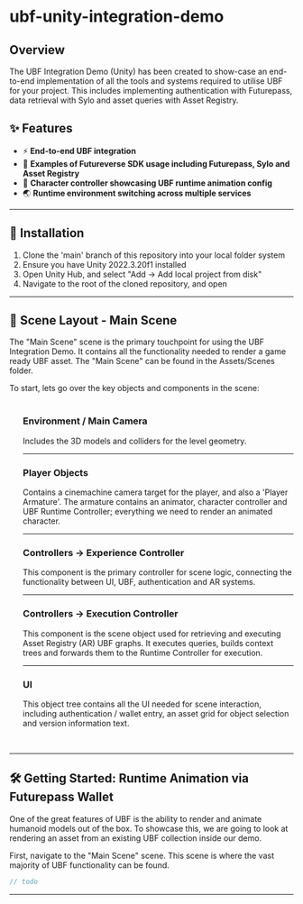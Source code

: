 # ubf-unity-integration-demo

## Overview

The UBF Integration Demo (Unity) has been created to show-case an end-to-end implementation of all the tools and systems required to utilise UBF for your project. 
This includes implementing authentication with Futurepass, data retrieval with Sylo and asset queries with Asset Registry. 

## ✨ Features

- ⚡ **End-to-end UBF integration**
- 🔗 **Examples of Futureverse SDK usage including Futurepass, Sylo and Asset Registry**
- 🏃 **Character controller showcasing UBF runtime animation config**
- 🌏 **Runtime environment switching across multiple services**
  
---

## 🧩 Installation

1. Clone the 'main' branch of this repository into your local folder system
2. Ensure you have Unity 2022.3.20f1 installed
3. Open Unity Hub, and select "Add -> Add local project from disk"
4. Navigate to the root of the cloned repository, and open
---

## 🏡 Scene Layout - Main Scene
The "Main Scene" scene is the primary touchpoint for using the UBF Integration Demo. It contains all the functionality needed to render a game ready UBF asset. 
The "Main Scene" can be found in the Assets/Scenes folder. 

To start, lets go over the key objects and components in the scene: 
<br><br>

<ul>
  
### Environment / Main Camera
Includes the 3D models and colliders for the level geometry.

---
### Player Objects 
Contains a cinemachine camera target for the player, and also a 'Player Armature'. The armature contains an animator, character controller and UBF Runtime Controller; everything we need to render an animated character.

---
### Controllers -> Experience Controller
This component is the primary controller for scene logic, connecting the functionality between UI, UBF, authentication and AR systems.

---
### Controllers -> Execution Controller
This component is the scene object used for retrieving and executing Asset Registry (AR) UBF graphs. It executes queries, builds context trees and forwards them to the Runtime Controller for execution.

---
### UI
This object tree contains all the UI needed for scene interaction, including authentication / wallet entry, an asset grid for object selection and version information text.
</ul>

<br>

---
## 🛠️ Getting Started: Runtime Animation via Futurepass Wallet

One of the great features of UBF is the ability to render and animate humanoid models out of the box. 
To showcase this, we are going to look at rendering an asset from an existing UBF collection inside our demo. 

First, navigate to the "Main Scene" scene. This scene is where the vast majority of UBF functionality can be found. 

   
```cs
// todo
```

---
